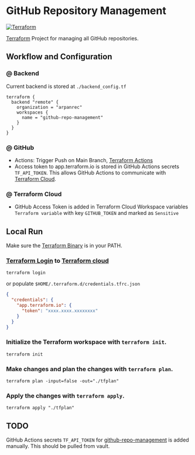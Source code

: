 # GitHub Repository Management

[![Terraform](https://github.com/arpanrec/github-repo-management/actions/workflows/terraform.yml/badge.svg)](https://github.com/arpanrec/github-repo-management/actions/workflows/terraform.yml)

[Terraform](https://www.terraform.io) Project for managing all GitHub repositories.

## Workflow and Configuration

### @ Backend

Current backend is stored at `./backend_config.tf`

```hcl
terraform {
  backend "remote" {
    organization = "arpanrec"
    workspaces {
      name = "github-repo-management"
    }
  }
}
```

### @ GitHub

* Actions: Trigger Push on Main Branch, [Terraform Actions](.github/workflows/terraform.yml)
* Access token to app.terraform.io is stored in GitHub Actions secrets `TF_API_TOKEN`. This allows GitHub Actions to
  communicate with [Terraform Cloud](https://app.terraform.io/app/arpanrec/workspaces/github-repo-management).

### @ Terraform Cloud

* GitHub Access Token is added in Terraform Cloud Workspace variables `Terraform variable` with key `GITHUB_TOKEN` and
  marked as `Sensitive`

## Local Run

Make sure the [Terraform Binary](https://www.terraform.io/downloads) is in your PATH.

### [Terraform Login](https://www.terraform.io/cli/commands/login) to [Terraform cloud](https://app.terraform.io/app/arpanrec)

```shell
terraform login
```
or
populate `$HOME/.terraform.d/credentials.tfrc.json`

```json
{
  "credentials": {
    "app.terraform.io": {
      "token": "xxxx.xxxx.xxxxxxxx"
    }
  }
}
```

### Initialize the Terraform workspace with `terraform init`.

```shell
terraform init
```

### Make changes and plan the changes with `terraform plan`.

```shell
terraform plan -input=false -out="./tfplan"
```

### Apply the changes with `terraform apply`.

```shell
terraform apply "./tfplan"
```

## TODO
GitHub Actions secrets `TF_API_TOKEN` for [github-repo-management](https://github.com/arpanrec/github-repo-management) is added manually. This should be pulled from vault.
